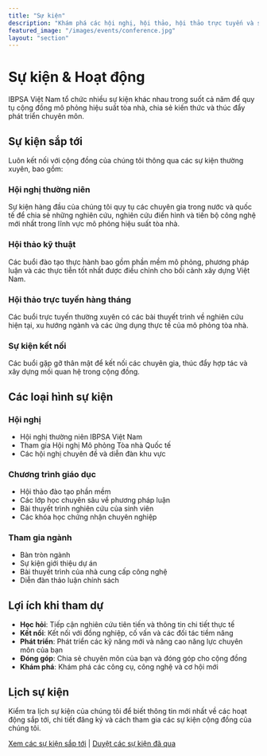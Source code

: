 ```yaml
---
title: "Sự kiện"
description: "Khám phá các hội nghị, hội thảo, hội thảo trực tuyến và sự kiện kết nối sắp tới do IBPSA Việt Nam tổ chức. Tham gia cùng chúng tôi để có cơ hội phát triển chuyên môn và chia sẻ kiến thức."
featured_image: "/images/events/conference.jpg"
layout: "section"
---
```


# Sự kiện & Hoạt động

IBPSA Việt Nam tổ chức nhiều sự kiện khác nhau trong suốt cả năm để quy tụ cộng đồng mô phỏng hiệu suất tòa nhà, chia sẻ kiến thức và thúc đẩy phát triển chuyên môn.

## Sự kiện sắp tới

Luôn kết nối với cộng đồng của chúng tôi thông qua các sự kiện thường xuyên, bao gồm:

### Hội nghị thường niên

Sự kiện hàng đầu của chúng tôi quy tụ các chuyên gia trong nước và quốc tế để chia sẻ những nghiên cứu, nghiên cứu điển hình và tiến bộ công nghệ mới nhất trong lĩnh vực mô phỏng hiệu suất tòa nhà.

### Hội thảo kỹ thuật

Các buổi đào tạo thực hành bao gồm phần mềm mô phỏng, phương pháp luận và các thực tiễn tốt nhất được điều chỉnh cho bối cảnh xây dựng Việt Nam.

### Hội thảo trực tuyến hàng tháng

Các buổi trực tuyến thường xuyên có các bài thuyết trình về nghiên cứu hiện tại, xu hướng ngành và các ứng dụng thực tế của mô phỏng tòa nhà.

### Sự kiện kết nối

Các buổi gặp gỡ thân mật để kết nối các chuyên gia, thúc đẩy hợp tác và xây dựng mối quan hệ trong cộng đồng.

## Các loại hình sự kiện

### Hội nghị

- Hội nghị thường niên IBPSA Việt Nam
- Tham gia Hội nghị Mô phỏng Tòa nhà Quốc tế
- Các hội nghị chuyên đề và diễn đàn khu vực

### Chương trình giáo dục

- Hội thảo đào tạo phần mềm
- Các lớp học chuyên sâu về phương pháp luận
- Bài thuyết trình nghiên cứu của sinh viên
- Các khóa học chứng nhận chuyên nghiệp

### Tham gia ngành

- Bàn tròn ngành
- Sự kiện giới thiệu dự án
- Bài thuyết trình của nhà cung cấp công nghệ
- Diễn đàn thảo luận chính sách

## Lợi ích khi tham dự

- **Học hỏi**: Tiếp cận nghiên cứu tiên tiến và thông tin chi tiết thực tế
- **Kết nối**: Kết nối với đồng nghiệp, cố vấn và các đối tác tiềm năng
- **Phát triển**: Phát triển các kỹ năng mới và nâng cao năng lực chuyên môn của bạn
- **Đóng góp**: Chia sẻ chuyên môn của bạn và đóng góp cho cộng đồng
- **Khám phá**: Khám phá các công cụ, công nghệ và cơ hội mới

## Lịch sự kiện

Kiểm tra lịch sự kiện của chúng tôi để biết thông tin mới nhất về các hoạt động sắp tới, chi tiết đăng ký và cách tham gia các sự kiện cộng đồng của chúng tôi.

[Xem các sự kiện sắp tới](/events/upcoming/) | [Duyệt các sự kiện đã qua](/events/archive/)
